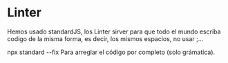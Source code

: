 # Linter

Hemos usado standardJS, los Linter sirver para que todo el mundo escriba codigo de la misma forma, es decir, los mismos espacios, no usar ;...

npx standard --fix  Para arreglar el código por completo (solo grámatica).